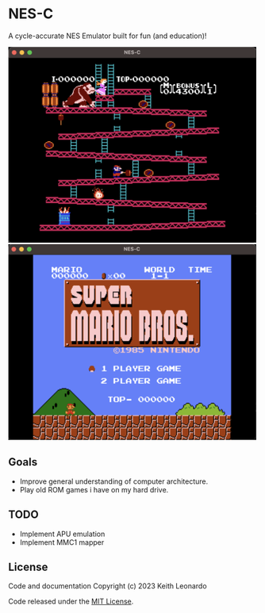 # NES-C

A cycle-accurate NES Emulator built for fun (and education)!

<img src="./media/donkey_kong.png" alt="Donkey Kong" width="500"/>
<img src="./media/super_mario_bros.png" alt="Super Mario Bros." width="500"/>

## Goals

- Improve general understanding of computer architecture.
- Play old ROM games i have on my hard drive.

## TODO

- Implement APU emulation
- Implement MMC1 mapper

## License

Code and documentation Copyright (c) 2023 Keith Leonardo

Code released under the [MIT License](https://choosealicense.com/licenses/mit/).
